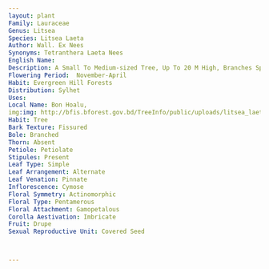 ```yaml
---
layout: plant
Family: Lauraceae
Genus: Litsea
Species: Litsea Laeta
Author: Wall. Ex Nees
Synonyms: Tetranthera Laeta Nees
English Name: 
Description: A Small To Medium-sized Tree, Up To 20 M High, Branches Spreading, Young Shoots Usually Finely Ferruginous-pubescent. Leaves Alternate, 10-30 Ã— 2-12 Cm, Elliptic, Lanceolate Or Narrowly Oblong, Apex Shortly Acuminate Or Acute, Base Acute, Coriaceous, Glabrous, Pubescent Beneath, Lateral Nerves 5-9 On Either Half, Arcuate, Prominent Beneath, Finely Reticulate On Both Surfaces, Petioles 1.0-1.7 Cm Long, Stout In The Larger Leaves. Inflorescence Umbels In Axillary Clusters, Rarely Solitary, C 1.2 Cm Across, 4-flowered, Peduncles Pubescent, C 1.2 Cm Long, Bracts 4-5, Sparsely Pubescent. Flowers Cream-coloured. Perianth Segments Oblong, Subequal, Nearly Glabrous. Stamens 8-10, Very Unequal, Filaments Hairy. Ovary 1-celled, Ovules Pendulous, Stigmas Large, Discoid. Fruits Almost White, Oblong-ovoid, C 1.7 Cm Across, Seated On The Enlarged Salver-shaped Perianth, Fruiting Pedicels Thickened, C 1 Cm Long.
Flowering Period:  November-April
Habit: Evergreen Hill Forests
Distribution: Sylhet
Uses: 
Local Name: Bon Hoalu, 
img:img: http://bfis.bforest.gov.bd/TreeInfo/public/uploads/litsea_laeta.jpg
Habit: Tree
Bark Texture: Fissured
Bole: Branched
Thorn: Absent
Petiole: Petiolate
Stipules: Present
Leaf Type: Simple
Leaf Arrangement: Alternate
Leaf Venation: Pinnate
Inflorescence: Cymose
Floral Symmetry: Actinomorphic
Floral Type: Pentamerous
Floral Attachment: Gamopetalous
Corolla Aestivation: Imbricate
Fruit: Drupe
Sexual Reproductive Unit: Covered Seed



---
```


